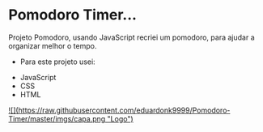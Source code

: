 # Pomodoro Timer...


Projeto Pomodoro, usando JavaScript recriei um pomodoro, para ajudar a organizar melhor o tempo.


* Para este projeto usei:
- JavaScript
- CSS
- HTML



<a href="https://eduardonk9999.github.io/Pomodoro-Timer/" target='_blank'>
![](https://raw.githubusercontent.com/eduardonk9999/Pomodoro-Timer/master/imgs/capa.png "Logo") 
  
  
  
</a>
